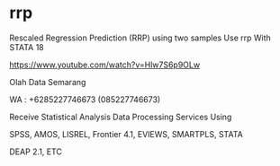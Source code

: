 # rrp
Rescaled Regression Prediction (RRP) using two samples Use rrp With STATA 18

https://www.youtube.com/watch?v=Hlw7S6p9OLw

Olah Data Semarang

WA : +6285227746673 (085227746673)

Receive Statistical Analysis Data Processing Services Using

SPSS, AMOS, LISREL, Frontier 4.1, EVIEWS, SMARTPLS, STATA

DEAP 2.1, ETC
